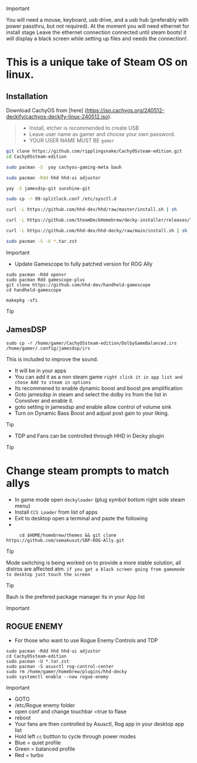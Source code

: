> [!IMPORTANT]
> You will need a mouse, keyboard, usb drive, and a usb hub (preferably with power passthru, but not required).
> At the moment you will need ethernet for install stage
> Leave the ethernet connection connected until steam boots! it will display a black screen while setting up files and needs the connection!.
> 

# This is a unique take of Steam OS on linux.

## Installation

Download CachyOS from [here] (https://iso.cachyos.org/240512-deckify/cachyos-deckify-linux-240512.iso).
> + Install, etcher  is recommended to create USB
> + Leave user name as gamer and choose your own password.
> + YOUR USER NAME MUST BE `gamer`
```sh
git clone https://github.com/ripplingsnake/CachyOSsteam-edition.git
cd CachyOSsteam-edition

sudo pacman -S  yay cachyos-gaming-meta bauh

sudo pacman -Rdd hhd hhd-ui adjustor

yay -S jamesdsp-git sunshine-git

sudo cp -r 99-splitlock.conf /etc/sysctl.d

curl -L https://github.com/hhd-dev/hhd/raw/master/install.sh | sh

curl -L https://github.com/SteamDeckHomebrew/decky-installer/releases/latest/download/install_release.sh | sh

curl -L https://github.com/hhd-dev/hhd-decky/raw/main/install.sh | sh

sudo pacman -S -U *.tar.zst

```

> [!IMPORTANT]
> + Update Gamescope to fully patched version for ROG Ally
```
sudo pacman -Rdd openvr
sudo pacman Rdd gamescope-plus
git clone https://github.com/hhd-dev/handheld-gamescope
cd handheld-gamescope

makepkg -sfi
```
> [!TIP]
> ## JamesDSP
> ```
> sudo cp -r /home/gamer/CachyOSsteam-edition/DolbyGameBalanced.irs /home/gamer/.config/jamesdsp/irs
> ```
> This is included to improve the sound.
> + It will be in your apps
> + You can add it as a non steam game `right click it in app list and chose Add to steam in options`
> + Its recommened to enable dynamic boost and boost pre amplification
> + Goto jamesdsp in steam and select the dolby irs from the list in Convolver and enable it.
> + goto setting in jamesdsp and enable allow control of volume sink 
> + Turn on Dynamic Bass Boost and adjust post gain to your liking.


> [!TIP]
> + TDP and Fans can be controlled through HHD in Decky plugin


>[!TIP]
> # Change steam prompts to match allys
> + In game mode open `deckyloader` (plug symbol bottom right side steam menu)
> + Install `CCS Loader` from list of apps
> +  Exit to desktop open a terminal and paste the following
> +  
 ```
      cd $HOME/homebrew/themes && git clone https://github.com/semakusut/SBP-ROG-Ally.git

```

>[!TIP]
> Mode switching is being worked on to provide a more stable solution, all distros are affected atm.
> `if you get a black screen going from gamemode to desktop just touch the screen`

>[!TIP]
> Bauh is the prefered package manager its in your App list

> [!IMPORTANT]
> ## ROGUE ENEMY
> + For those who want to use Rogue Enemy Controls and TDP 
```
sudo pacman -Rdd hhd hhd-ui adjustor
cd CachyOSsteam-edition
sudo pacman -U *.tar.zst
sudo pacman -S asusctl rog-control-center
sudo rm /home/gamer/homebrew/plugins/hhd-decky
sudo systemctl enable --now rogue-enemy
```
> [!IMPORTANT]
> + GOTO
> + /etc/Rogue enemy folder
> + open conf and change touchbar =true to flase
> + reboot
> + Your fans are then controlled by Asusctl, Rog app in your desktop app list
> + Hold left `cc` buttton to cycle through power modes
> + Blue = quiet profile
> + Green = balanced profile
> + Red = turbo 









